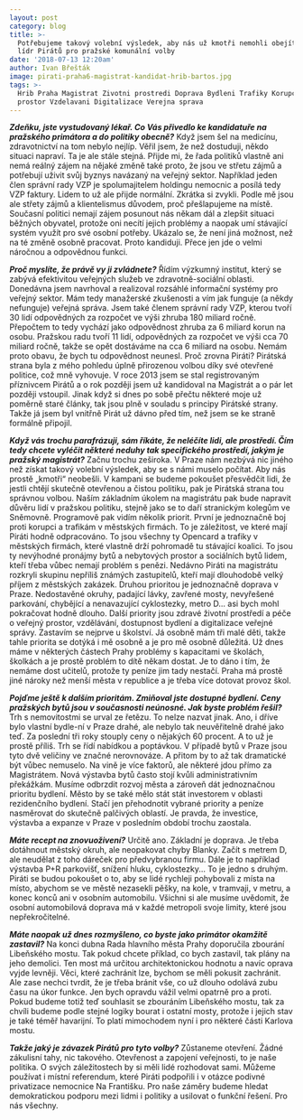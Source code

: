 ```yaml
---
layout: post
category: blog
title: >-
  Potřebujeme takový volební výsledek, aby nás už kmotři nemohli obejít – říká
  lídr Pirátů pro pražské komunální volby
date: '2018-07-13 12:20am'
author: Ivan Břešták
image: pirati-praha6-magistrat-kandidat-hrib-bartos.jpg
tags: >-
  Hrib Praha Magistrat Zivotni prostredi Doprava Bydleni Trafiky Korupce Verejny
  prostor Vzdelavani Digitalizace Verejna sprava
---
```

_**Zdeňku, jste vystudovaný lékař. Co Vás přivedlo ke kandidatuře na pražského primátora a do politiky obecně?**_
Když jsem šel na medicínu, zdravotnictví na tom nebylo nejlíp. Věřil jsem, že než dostuduji, někdo situaci napraví. Ta je ale stále stejná. Přijde mi, že řada politiků vlastně ani nemá reálný zájem na nějaké změně také proto, že jsou ve střetu zájmů a potřebují uživit svůj byznys navázaný na veřejný sektor. Například jeden člen správní rady VZP je spolumajitelem holdingu nemocnic a posílá tedy VZP faktury. Lidem to už ale přijde normální. Zkrátka si zvykli. Podle mě jsou ale střety zájmů a klientelismus důvodem, proč přešlapujeme na místě. Současní politici nemají zájem posunout nás někam dál a zlepšit situaci běžných obyvatel, protože oni necítí jejich problémy a naopak umí stávající systém využít pro své osobní potřeby. Ukázalo se, že není jiná možnost, než na té změně osobně pracovat. Proto kandiduji. Přece jen jde o velmi náročnou a odpovědnou funkci. 

**_Proč myslíte, že právě vy ji zvládnete?_**
Řídím výzkumný institut, který se zabývá efektivitou veřejných služeb ve zdravotně-sociální oblasti. Donedávna jsem navrhoval a realizoval rozsáhlé informační systémy pro veřejný sektor. Mám tedy manažerské zkušenosti a vím jak funguje (a někdy nefunguje) veřejná správa. Jsem také členem správní rady VZP, kterou tvoří 30 lidí odpovědných za rozpočet ve výši zhruba 180 miliard ročně. Přepočtem to tedy vychází jako odpovědnost zhruba za 6 miliard korun na osobu. Pražskou radu tvoří 11 lidí, odpovědných za rozpočet ve výši cca 70 miliard ročně, takže se opět dostáváme na cca 6 miliard na osobu. Nemám proto obavu, že bych tu odpovědnost neunesl. Proč zrovna Piráti? Pirátská strana byla z mého pohledu úplně přirozenou volbou díky své otevřené politice, což mně vyhovuje. V roce 2013 jsem se stal registrovaným příznivcem Pirátů a o rok později jsem už kandidoval na Magistrát a o pár let později vstoupil. Jinak když si dnes po sobě přečtu některé moje už poměrně staré články, tak jsou plně v souladu s principy Pirátské strany. Takže já jsem byl vnitřně Pirát už dávno před tím, než jsem se ke straně formálně připojil. 

**_Když vás trochu parafrázuji, sám říkáte, že neléčíte lidi, ale prostředí. Čím tedy chcete vyléčit některé neduhy tak specifického prostředí, jakým je pražský magistrát?_**
Začnu trochu zeširoka. V Praze nám nezbývá nic jiného než získat takový volební výsledek, aby se s námi muselo počítat. Aby nás prostě „kmotři“ neobešli. V kampani se budeme pokoušet přesvědčit lidi, že jestli chtějí skutečně otevřenou a čistou politiku, pak je Pirátská strana tou správnou volbou. Naším základním úkolem na magistrátu pak bude napravit důvěru lidí v pražskou politiku, stejně jako se to daří stranickým kolegům ve Sněmovně. Programově pak vidím několik priorit. První je jednoznačně boj proti korupci a trafikám v městských firmách. To je záležitost, ve které mají Piráti hodně odpracováno. To jsou všechny ty Opencard a trafiky v městských firmách, které vlastně drží pohromadě tu stávající koalici. To jsou ty nevýhodné pronájmy bytů a nebytových prostor a sociálních bytů lidem, kteří třeba vůbec nemají problém s penězi. Nedávno Piráti na magistrátu rozkryli skupinu nepříliš známých zastupitelů, kteří mají dlouhodobě velký příjem z městských zakázek. Druhou prioritou je jednoznačně doprava v Praze. Nedostavěné okruhy, padající lávky, zavřené mosty, nevyřešené parkování, chybějící a nenavazující cyklostezky, metro D... asi bych mohl pokračovat hodně dlouho. Další priority jsou zdravé životní prostředí a péče o veřejný prostor, vzdělávání, dostupnost bydlení a digitalizace veřejné správy. Zastavím se nejprve u školství. Já osobně mám tři malé děti, takže tahle priorita se dotýká i mě osobně a je pro mě osobně důležitá. Už dnes máme v některých částech Prahy problémy s kapacitami ve školách, školkách a je prostě problém to dítě někam dostat. Je to dáno i tím, že nemáme dost učitelů, protože ty peníze jim tady nestačí. Praha má prostě jiné nároky než menší města v republice a je třeba více dotovat provoz škol. 

_**Pojďme ještě k dalším prioritám. Zmiňoval jste dostupné bydlení. Ceny pražských bytů jsou v současnosti neúnosné. Jak byste problém řešil?**_\
Trh s nemovitostmi se urval ze řetězu. To nelze nazvat jinak. Ano, i dříve bylo vlastní bydle-ní v Praze drahé, ale nebylo tak neuvěřitelně drahé jako teď. Za poslední tři roky stouply ceny o nějakých 60 procent. A to už je prostě příliš. Trh se řídí nabídkou a poptávkou. V případě bytů v Praze jsou tyto dvě veličiny ve značné nerovnováze. A přitom by to až tak dramatické být vůbec nemuselo. Na vině je více faktorů, ale některé jdou přímo za Magistrátem. Nová výstavba bytů často stojí kvůli administrativním překážkám. Musíme odbrzdit rozvoj města a zároveň dát jednoznačnou prioritu bydlení. Město by se také mělo stát stát investorem v oblasti rezidenčního bydlení. Stačí jen přehodnotit vybrané priority a peníze nasměrovat do skutečně palčivých oblastí. Je pravda, že investice, výstavba a expanze v Praze v posledním období trochu zaostala. 

**_Máte recept na znovuoživení?_**
Určitě ano. Základní je doprava. Je třeba dotáhnout městský okruh, ale neopakovat chyby Blanky. Začít s metrem D, ale neudělat z toho dáreček pro předvybranou firmu. Dále je to například výstavba P+R parkovišť, snížení hluku, cyklostezky... To je jedno s druhým. Piráti se budou pokoušet o to, aby se lidé rychleji pohybovali z místa na místo, abychom se ve městě nezasekli pěšky, na kole, v tramvaji, v metru, a konec konců ani v osobním automobilu. Všichni si ale musíme uvědomit, že osobní automobilová doprava má v každé metropoli svoje limity, které jsou nepřekročitelné. 

_**Máte naopak už dnes rozmyšleno, co byste jako primátor okamžitě zastavil?**_
Na konci dubna Rada hlavního města Prahy doporučila zbourání Libeňského mostu. Tak pokud chcete příklad, co bych zastavil, tak plány na jeho demolici. Ten most má určitou architektonickou hodnotu a navíc oprava vyjde levněji. Věci, které zachránit lze, bychom se měli pokusit zachránit. Ale zase nechci tvrdit, že je třeba bránit vše, co už dlouho odolává zubu času na úkor funkce. Jen bych opravdu vážil velmi opatrně pro a proti. Pokud budeme totiž teď souhlasit se zbouráním Libeňského mostu, tak za chvíli budeme podle stejné logiky bourat i ostatní mosty, protože i jejich stav je také téměř havarijní. To platí mimochodem nyní i pro některé části Karlova mostu. 

_**Takže jaký je závazek Pirátů pro tyto volby?**_
Zůstaneme otevření. Žádné zákulisní tahy, nic takového. Otevřenost a zapojení veřejnosti, to je naše politika. O svých záležitostech by si měli lidé rozhodovat sami. Můžeme používat i místní referendum, které Piráti podpořili i v otázce podivné privatizace nemocnice Na Františku. Pro naše záměry budeme hledat demokratickou podporu mezi lidmi i politiky a usilovat o funkční řešení. Pro nás všechny.
